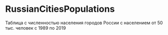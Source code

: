 # RussianCitiesPopulations
Таблица с численностью населения городов России с населением от 50 тыс. человек с 1989 по 2019
